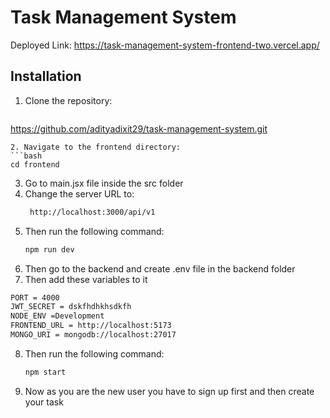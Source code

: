 # Task Management System
Deployed Link: https://task-management-system-frontend-two.vercel.app/
## Installation

1. Clone the repository:
   ```bash
 https://github.com/adityadixit29/task-management-system.git
   ```
2. Navigate to the frontend directory:
   ```bash
   cd frontend
   ```
3. Go to main.jsx file inside the src folder
4. Change the server URL to:
   ```bash
    http://localhost:3000/api/v1
   ```
5. Then run the following command:
   ```bash
   npm run dev
   ```
6. Then go to the backend and create .env file in the backend folder
7. Then add these variables to it
```bash
PORT = 4000
JWT_SECRET = dskfhdhkhsdkfh
NODE_ENV =Development
FRONTEND_URL = http://localhost:5173
MONGO_URI = mongodb://localhost:27017
```
8. Then run the following command:
   ```bash
   npm start
   ```
9. Now as you are the new user you have to sign up first and then create your task
